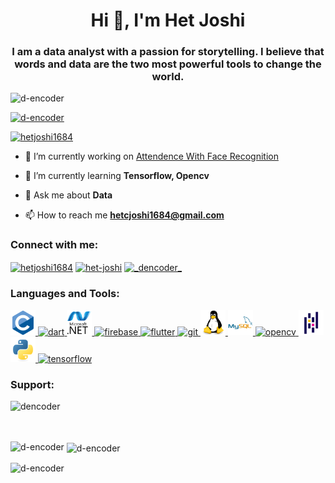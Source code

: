 <h1 align="center">Hi 👋, I'm Het Joshi</h1>
<h3 align="center">I am a data analyst with a passion for storytelling. I believe that words and data are the two most powerful tools to change the world.</h3>

<p align="left"> <img src="https://komarev.com/ghpvc/?username=d-encoder&label=Profile%20views&color=0e75b6&style=flat" alt="d-encoder" /> </p>

<p align="left"> <a href="https://github.com/ryo-ma/github-profile-trophy"><img src="https://github-profile-trophy.vercel.app/?username=d-encoder" alt="d-encoder" /></a> </p>

<p align="left"> <a href="https://twitter.com/hetjoshi1684" target="blank"><img src="https://img.shields.io/twitter/follow/hetjoshi1684?logo=twitter&style=for-the-badge" alt="hetjoshi1684" /></a> </p>

- 🔭 I’m currently working on [Attendence With Face Recognition](https://github.com/D-ENCODER/ATTENDANCE-WITH-FACE-RECOGNITION)

- 🌱 I’m currently learning **Tensorflow, Opencv**

- 💬 Ask me about **Data**

- 📫 How to reach me **hetcjoshi1684@gmail.com**

<h3 align="left">Connect with me:</h3>
<p align="left">
<a href="https://twitter.com/hetjoshi1684" target="blank"><img align="center" src="https://raw.githubusercontent.com/rahuldkjain/github-profile-readme-generator/master/src/images/icons/Social/twitter.svg" alt="hetjoshi1684" height="30" width="40" /></a>
<a href="https://linkedin.com/in/het-joshi" target="blank"><img align="center" src="https://raw.githubusercontent.com/rahuldkjain/github-profile-readme-generator/master/src/images/icons/Social/linked-in-alt.svg" alt="het-joshi" height="30" width="40" /></a>
<a href="https://instagram.com/_dencoder_" target="blank"><img align="center" src="https://raw.githubusercontent.com/rahuldkjain/github-profile-readme-generator/master/src/images/icons/Social/instagram.svg" alt="_dencoder_" height="30" width="40" /></a>
</p>

<h3 align="left">Languages and Tools:</h3>
<p align="left"> <a href="https://www.cprogramming.com/" target="_blank" rel="noreferrer"> <img src="https://raw.githubusercontent.com/devicons/devicon/master/icons/c/c-original.svg" alt="c" width="40" height="40"/> </a> <a href="https://dart.dev" target="_blank" rel="noreferrer"> <img src="https://www.vectorlogo.zone/logos/dartlang/dartlang-icon.svg" alt="dart" width="40" height="40"/> </a> <a href="https://dotnet.microsoft.com/" target="_blank" rel="noreferrer"> <img src="https://raw.githubusercontent.com/devicons/devicon/master/icons/dot-net/dot-net-original-wordmark.svg" alt="dotnet" width="40" height="40"/> </a> <a href="https://firebase.google.com/" target="_blank" rel="noreferrer"> <img src="https://www.vectorlogo.zone/logos/firebase/firebase-icon.svg" alt="firebase" width="40" height="40"/> </a> <a href="https://flutter.dev" target="_blank" rel="noreferrer"> <img src="https://www.vectorlogo.zone/logos/flutterio/flutterio-icon.svg" alt="flutter" width="40" height="40"/> </a> <a href="https://git-scm.com/" target="_blank" rel="noreferrer"> <img src="https://www.vectorlogo.zone/logos/git-scm/git-scm-icon.svg" alt="git" width="40" height="40"/> </a> <a href="https://www.linux.org/" target="_blank" rel="noreferrer"> <img src="https://raw.githubusercontent.com/devicons/devicon/master/icons/linux/linux-original.svg" alt="linux" width="40" height="40"/> </a> <a href="https://www.mysql.com/" target="_blank" rel="noreferrer"> <img src="https://raw.githubusercontent.com/devicons/devicon/master/icons/mysql/mysql-original-wordmark.svg" alt="mysql" width="40" height="40"/> </a> <a href="https://opencv.org/" target="_blank" rel="noreferrer"> <img src="https://www.vectorlogo.zone/logos/opencv/opencv-icon.svg" alt="opencv" width="40" height="40"/> </a> <a href="https://pandas.pydata.org/" target="_blank" rel="noreferrer"> <img src="https://raw.githubusercontent.com/devicons/devicon/2ae2a900d2f041da66e950e4d48052658d850630/icons/pandas/pandas-original.svg" alt="pandas" width="40" height="40"/> </a> <a href="https://www.python.org" target="_blank" rel="noreferrer"> <img src="https://raw.githubusercontent.com/devicons/devicon/master/icons/python/python-original.svg" alt="python" width="40" height="40"/> </a> <a href="https://www.tensorflow.org" target="_blank" rel="noreferrer"> <img src="https://www.vectorlogo.zone/logos/tensorflow/tensorflow-icon.svg" alt="tensorflow" width="40" height="40"/> </a> </p>

<h3 align="left">Support:</h3>
<p><a href="https://ko-fi.com/dencoder"> <img align="left" src="https://cdn.ko-fi.com/cdn/kofi3.png?v=3" height="50" width="210" alt="dencoder" /></a></p><br><br><br>

<p><img align="left" src="https://github-readme-stats.vercel.app/api/top-langs?username=d-encoder&show_icons=true&locale=en&layout=compact" alt="d-encoder" /></p>

<p>&nbsp;<img align="center" src="https://github-readme-stats.vercel.app/api?username=d-encoder&show_icons=true&locale=en" alt="d-encoder" /></p>

<p><img align="center" src="https://github-readme-streak-stats.herokuapp.com/?user=d-encoder&theme=dark" alt="d-encoder" /></p>

